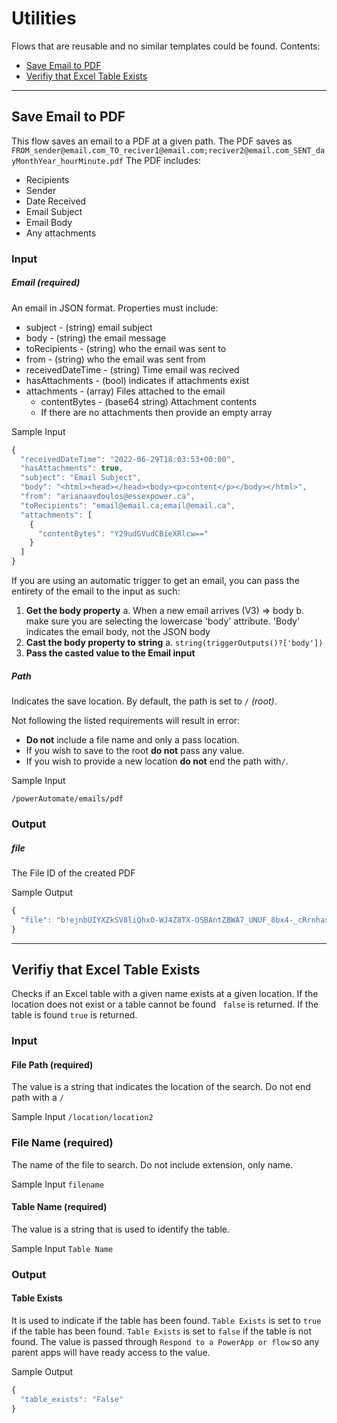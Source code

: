 # Utilities
Flows that are reusable and no similar templates could be found.
Contents:
* [Save Email to PDF](#save-email-to-pdf)
* [Verifiy that Excel Table Exists](#verifiy-that-excel-table-exists)
---
## Save Email to PDF
This flow saves an email to a PDF at a given path. The PDF saves as ```FROM_sender@email.com_TO_reciver1@email.com;reciver2@email.com_SENT_dayMonthYear_hourMinute.pdf```
The PDF includes:
* Recipients
* Sender
* Date Received
* Email Subject
* Email Body
* Any attachments

### Input
##### Email (required)
An email in JSON format. 
Properties must include:
* subject - (string)  email subject
* body - (string) the email message
* toRecipients - (string) who the email was sent to
* from - (string) who the email was sent from
* receivedDateTime - (string) Time email was recived
* hasAttachments - (bool) indicates if attachments exist
* attachments - (array) Files attached to the email
    * contentBytes - (base64 string) Attachment contents
    * If there are no attachments then provide an empty array

Sample Input
```javascript
{
  "receivedDateTime": "2022-06-29T18:03:53+00:00",
  "hasAttachments": true,
  "subject": "Email Subject",
  "body": "<html><head></head><body><p>content</p></body></html>",
  "from": "arianaavdoulos@essexpower.ca",
  "toRecipients": "email@email.ca;email@email.ca",
  "attachments": [
    {
      "contentBytes": "Y29udGVudCBieXRlcw=="
    }
  ]
}
```
If you are using an automatic trigger to get an email, you can pass the entirety of the email to the input as such:
1. **Get the body property**
    a. When a new email arrives (V3) => body 
    b. make sure you are selecting the lowercase 'body' attribute. 'Body' indicates the email body, not the JSON body
2. **Cast the body property to string**
    a. ```string(triggerOutputs()?['body'])```
3. **Pass the casted value to the Email input**
##### Path
Indicates the save location. 
 By default, the path is set to ```/``` *(root)*.

Not following the listed requirements will result in error:
* **Do not** include a file name and only a pass location.
* If you wish to save to the root **do not** pass any value.
* If you wish to provide a new location **do not** end the path with```/```.

Sample Input
```
/powerAutomate/emails/pdf
```

### Output
##### file

The File ID of the created PDF

Sample Output
```javascript
{
  "file": "b!ejnbUIYXZkSV8liQhxO-WJ4Z8TX-OSBAntZBWA7_UNUF_8bx4-_cRrnhasAO8ciG.01LKSRAJ4QU4KHGYGJLREIBSUEMP4TW4CU"
}
```

---

## Verifiy that Excel Table Exists
Checks if an Excel table with a given name exists at a given location. If the location does not exist or a table cannot be found ``` false``` is returned. If the table is found ```true``` is returned.

### Input
#### File Path (required)
The value is a string that indicates the location of the search.
Do not end path with a ```/```

Sample Input
```/location/location2```

### File Name (required)
The name of the file to search.
Do not include extension, only name. 

Sample Input
```filename```

#### Table Name (required)
The value is a string that is used to identify the table.

Sample Input
```Table Name```

### Output
#### Table Exists
It is used to indicate if the table has been found. ```Table Exists``` is set to ```true``` if the table has been found. ```Table Exists``` is set to ```false``` if the table is not found. 
The value is passed through ```Respond to a PowerApp or flow``` so any parent apps will have ready access to the value.

Sample Output
```javascript
{
  "table_exists": "False"
}
```